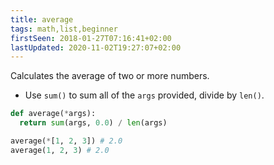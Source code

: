 ```yaml
---
title: average
tags: math,list,beginner
firstSeen: 2018-01-27T07:16:41+02:00
lastUpdated: 2020-11-02T19:27:07+02:00
---
```


Calculates the average of two or more numbers.

- Use `sum()` to sum all of the `args` provided, divide by `len()`.

```py
def average(*args):
  return sum(args, 0.0) / len(args)
```

```py
average(*[1, 2, 3]) # 2.0
average(1, 2, 3) # 2.0
```

